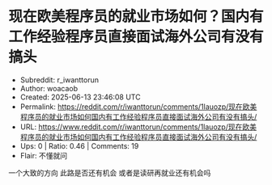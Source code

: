 # 现在欧美程序员的就业市场如何？国内有工作经验程序员直接面试海外公司有没有搞头

- Subreddit: r_iwanttorun
- Author: woacaob
- Created: 2025-06-13 23:46:08 UTC
- Permalink: https://reddit.com/r/iwanttorun/comments/1lauozp/现在欧美程序员的就业市场如何国内有工作经验程序员直接面试海外公司有没有搞头/
- URL: https://www.reddit.com/r/iwanttorun/comments/1lauozp/现在欧美程序员的就业市场如何国内有工作经验程序员直接面试海外公司有没有搞头/
- Ups: 0 | Ratio: 0.46 | Comments: 19
- Flair: 不懂就问


一个大致的方向 此路是否还有机会 或者是读研再就业还有机会吗

